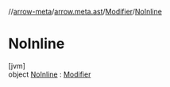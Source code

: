 //[arrow-meta](../../../../index.md)/[arrow.meta.ast](../../index.md)/[Modifier](../index.md)/[NoInline](index.md)

# NoInline

[jvm]\
object [NoInline](index.md) : [Modifier](../index.md)
